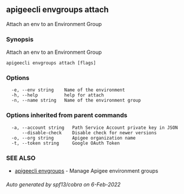 ## apigeecli envgroups attach

Attach an env to an Environment Group

### Synopsis

Attach an env to an Environment Group

```
apigeecli envgroups attach [flags]
```

### Options

```
  -e, --env string    Name of the environment
  -h, --help          help for attach
  -n, --name string   Name of the environment group
```

### Options inherited from parent commands

```
  -a, --account string   Path Service Account private key in JSON
      --disable-check    Disable check for newer versions
  -o, --org string       Apigee organization name
  -t, --token string     Google OAuth Token
```

### SEE ALSO

* [apigeecli envgroups](apigeecli_envgroups.md)	 - Manage Apigee environment groups

###### Auto generated by spf13/cobra on 6-Feb-2022
